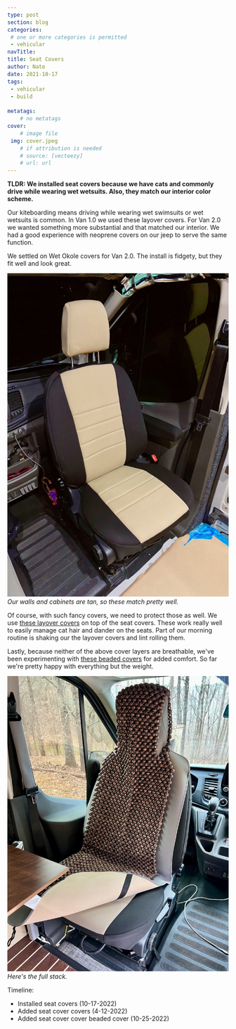 ```yaml
---
type: post
section: blog
categories: 
 # one or more categories is permitted
 - vehicular
navTitle: 
title: Seat Covers
author: Nate
date: 2021-10-17
tags:
 - vehicular
 - build

metatags:
	# no metatags
cover: 
	# image file
 img: cover.jpeg
	# if attribution is needed
	# source: [vecteezy]
	# url: url
---
```

**TLDR: We installed seat covers because we have cats and commonly drive while wearing wet wetsuits.  Also, they match our interior color scheme.**<!--excerpt-->

Our kiteboarding means driving while wearing wet swimsuits or wet wetsuits is common.  In Van 1.0 we used these layover covers.  For Van 2.0 we wanted something more substantial and that matched our interior.  We had a good experience with neoprene covers on our jeep to serve the same function.  

We settled on Wet Okole covers for Van 2.0.  The install is fidgety, but they fit well and look great.

![seat cover](after.jpeg)
_Our walls and cabinets are tan, so these match pretty well._


Of course, with such fancy covers, we need to protect those as well.  We use [these layover covers](https://www.amazon.com/dp/B09LTYL212/) on top of the seat covers.  These work really well to easily manage cat hair and dander on the seats.  Part of our morning routine is shaking our the layover covers and lint rolling them.

Lastly, because neither of the above cover layers are breathable, we've been experimenting with [these beaded covers](https://www.amazon.com/gp/product/B01GYF72OQ) for added comfort.  So far we're pretty happy with everything but the weight.

![beaded cover](full-stack.jpeg)
_Here's the full stack._

Timeline:

* Installed seat covers (10-17-2022)
* Added seat cover covers (4-12-2022)
* Added seat cover cover beaded cover (10-25-2022)